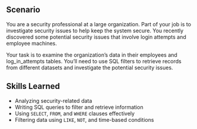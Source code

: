 ## Scenario

You are a security professional at a large organization. Part of your job is to investigate security issues to help keep the system secure. You recently discovered some potential security issues that involve login attempts and employee machines.

Your task is to examine the organization’s data in their employees and log_in_attempts tables. You’ll need to use SQL filters to retrieve records from different datasets and investigate the potential security issues.

## Skills Learned

- Analyzing security-related data
- Writing SQL queries to filter and retrieve information
- Using `SELECT`, `FROM`, and `WHERE` clauses effectively
- Filtering data using `LIKE`, `NOT`, and time-based conditions


